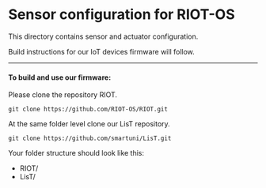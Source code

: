 Sensor configuration for RIOT-OS
=================================
This directory contains sensor and actuator configuration.

Build instructions for our IoT devices firmware will follow.

---

#### To build and use our firmware:

Please clone the repository RIOT.

`git clone https://github.com/RIOT-OS/RIOT.git`

At the same folder level clone our LisT repository.

`git clone https://github.com/smartuni/LisT.git`

Your folder structure should look like this:

* RIOT/
* LisT/
